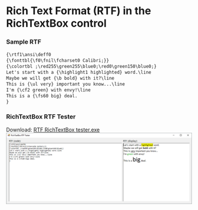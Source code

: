 # Rich Text Format (RTF) in the RichTextBox control

### Sample RTF
```rtf
{\rtf1\ansi\deff0
{\fonttbl{\f0\fnil\fcharset0 Calibri;}}
{\colortbl ;\red255\green255\blue0;\red0\green150\blue0;}
Let's start with a {\highlight1 highlighted} word.\line
Maybe we will get {\b bold} with it?\line
This is {\ul very} important you know...\line
I'm {\cf2 green} with envy!\line
This is a {\fs60 big} deal.
}
```

### RichTextBox RTF Tester
Download: [RTF RichTextBox tester.exe](rtf%20RichTextBox%20tester.exe)
![](rtf%20RichTextBox%20tester.png)
